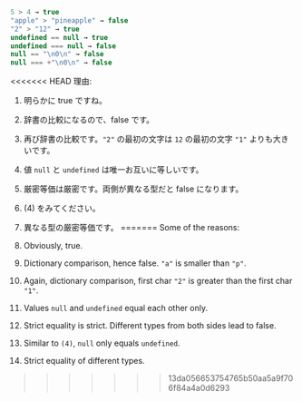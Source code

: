 

```js no-beautify
5 > 4 → true
"apple" > "pineapple" → false
"2" > "12" → true
undefined == null → true
undefined === null → false
null == "\n0\n" → false
null === +"\n0\n" → false
```

<<<<<<< HEAD
理由:

1. 明らかに true ですね。
2. 辞書の比較になるので、false です。
3. 再び辞書の比較です。`"2"` の最初の文字は `12` の最初の文字 `"1"` よりも大きいです。
4. 値 `null` と `undefined` は唯一お互いに等しいです。
5. 厳密等価は厳密です。両側が異なる型だと false になります。
6. (4) をみてください。
7. 異なる型の厳密等価です。
=======
Some of the reasons:

1. Obviously, true.
2. Dictionary comparison, hence false. `"a"` is smaller than `"p"`.
3. Again, dictionary comparison, first char `"2"` is greater than the first char `"1"`.
4. Values `null` and `undefined` equal each other only.
5. Strict equality is strict. Different types from both sides lead to false.
6. Similar to `(4)`, `null` only equals `undefined`.
7. Strict equality of different types.
>>>>>>> 13da056653754765b50aa5a9f706f84a4a0d6293

